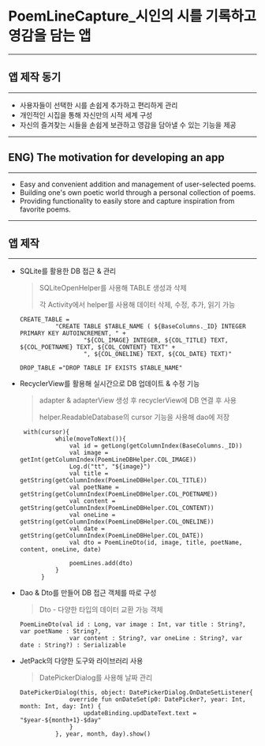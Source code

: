 # PoemLineCapture_시인의 시를 기록하고 영감을 담는 앱
---
## 앱 제작 동기
---
* 사용자들이 선택한 시를 손쉽게 추가하고 편리하게 관리
* 개인적인 시집을 통해 자신만의 시적 세계 구성
* 자신의 즐겨찾는 시들을 손쉽게 보관하고 영감을 담아낼 수 있는 기능을 제공
---
## ENG) The motivation for developing an app
---
* Easy and convenient addition and management of user-selected poems.
* Building one's own poetic world through a personal collection of poems.
* Providing functionality to easily store and capture inspiration from favorite poems.
---

## 앱 제작
---
* SQLite를 활용한 DB 접근 & 관리
  
  > SQLiteOpenHelper를 사용해 TABLE 생성과 삭제
  > 
  > 각 Activity에서 helper를 사용해 데이터 삭제, 수정, 추가, 읽기 가능
  ```
  CREATE_TABLE =
            "CREATE TABLE $TABLE_NAME ( ${BaseColumns._ID} INTEGER PRIMARY KEY AUTOINCREMENT, " +
                    "${COL_IMAGE} INTEGER, ${COL_TITLE} TEXT, ${COL_POETNAME} TEXT, ${COL_CONTENT} TEXT" +
                    ", ${COL_ONELINE} TEXT, ${COL_DATE} TEXT)"

  DROP_TABLE ="DROP TABLE IF EXISTS $TABLE_NAME"
  ```
* RecyclerView를 활용해 실시간으로 DB 업데이트 & 수정 기능
  
  > adapter & adapterView 생성 후 recyclerView에 DB 연결 후 사용
  >
  > helper.ReadableDatabase의 cursor 기능을 사용해 dao에 저장
  ```
   with(cursor){
            while(moveToNext()){
                val id = getLong(getColumnIndex(BaseColumns._ID))
                val image = getInt(getColumnIndex(PoemLineDBHelper.COL_IMAGE))
                Log.d("tt", "${image}")
                val title = getString(getColumnIndex(PoemLineDBHelper.COL_TITLE))
                val poetName = getString(getColumnIndex(PoemLineDBHelper.COL_POETNAME))
                val content = getString(getColumnIndex(PoemLineDBHelper.COL_CONTENT))
                val oneLine = getString(getColumnIndex(PoemLineDBHelper.COL_ONELINE))
                val date = getString(getColumnIndex(PoemLineDBHelper.COL_DATE))
                val dto = PoemLineDto(id, image, title, poetName, content, oneLine, date)

                poemLines.add(dto)
            }
        }
  ```
* Dao & Dto를 만들어 DB 접근 객체를 따로 구성
  
    >Dto - 다양한 타입의 데이터 교환 가능 객체
    ```
    PoemLineDto(val id : Long, var image : Int, var title : String?, var poetName : String?,
                  var content : String?, var oneLine : String?, var date : String?) : Serializable
    ```
* JetPack의 다양한 도구와 라이브러리 사용

  >  DatePickerDialog를 사용해 날짜 관리
  ```
  DatePickerDialog(this, object: DatePickerDialog.OnDateSetListener{
                override fun onDateSet(p0: DatePicker?, year: Int, month: Int, day: Int) {
                    updateBinding.updDateText.text = "$year-${month+1}-$day"
                }
            }, year, month, day).show()
  ```
